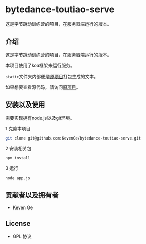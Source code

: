 # bytedance-toutiao-serve

这是字节跳动训练营的项目，在服务器端运行的版本。

## 介绍

这是字节跳动训练营的项目，在服务器端运行的版本。

本项目使用了koa框架来运行服务。

`static`文件夹内部便是[原项目](https://github.com/KevenGe/techtrainingcamp-b-fe-geqifeng)打包生成的文本。

如果想要查看源代码，请访问[原项目](https://github.com/KevenGe/techtrainingcamp-b-fe-geqifeng)。

## 安装以及使用

需要实现拥有node.js以及git环境。

1 克隆本项目

```bash
git clone git@github.com:KevenGe/bytedance-toutiao-serve.git
```

2 安装相关包

```bash
npm install
```

3 运行

```bash
node app.js
```

## 贡献者以及拥有者

- Keven Ge

## License

- GPL 协议
